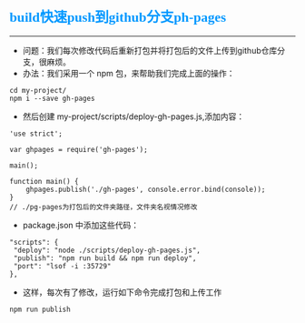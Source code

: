 ## <font color=#0099ff size=5 face="黑体">build快速push到github分支ph-pages</font>
----

* 问题：我们每次修改代码后重新打包并将打包后的文件上传到github仓库分支，很麻烦。
* 办法：我们采用一个 npm 包，来帮助我们完成上面的操作：

```
cd my-project/
npm i --save gh-pages
```
* 然后创建 my-project/scripts/deploy-gh-pages.js,添加内容：

```
'use strict';

var ghpages = require('gh-pages');

main();

function main() {
    ghpages.publish('./gh-pages', console.error.bind(console));
}
// ./pg-pages为打包后的文件夹路径，文件夹名视情况修改
```

* package.json 中添加这些代码：

```
"scripts": {
 "deploy": "node ./scripts/deploy-gh-pages.js",
 "publish": "npm run build && npm run deploy",
 "port": "lsof -i :35729"
},
```

* 这样，每次有了修改，运行如下命令完成打包和上传工作

```
npm run publish
```